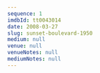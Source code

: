 ```yaml
---
sequence: 1
imdbId: tt0043014
date: 2008-03-27
slug: sunset-boulevard-1950
medium: null
venue: null
venueNotes: null
mediumNotes: null
---
```


